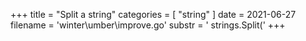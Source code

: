 +++
title = "Split a string"
categories = [ "string" ]
date = 2021-06-27
filename = 'winter\umber\improve.go'
substr = ' strings.Split('
+++
